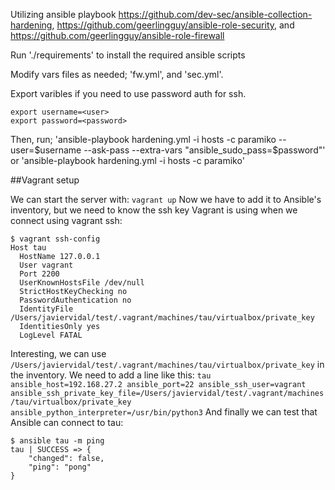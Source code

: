 Utilizing ansible playbook https://github.com/dev-sec/ansible-collection-hardening, https://github.com/geerlingguy/ansible-role-security, and https://github.com/geerlingguy/ansible-role-firewall

Run './requirements' to install the required ansible scripts

Modify vars files as needed; 'fw.yml', and 'sec.yml'. 

Export varibles if you need to use password auth for ssh.
```
export username=<user>
export password=<password>
```

Then, run;
'ansible-playbook hardening.yml -i hosts -c paramiko --user=$username --ask-pass --extra-vars "ansible_sudo_pass=$password"'
or
'ansible-playbook hardening.yml -i hosts -c paramiko'






##Vagrant setup

We can start the server with:
`vagrant up`
Now we have to add it to Ansible's inventory, but we need to know the ssh key Vagrant is using when we connect using vagrant ssh:
```
$ vagrant ssh-config
Host tau
  HostName 127.0.0.1
  User vagrant
  Port 2200
  UserKnownHostsFile /dev/null
  StrictHostKeyChecking no
  PasswordAuthentication no
  IdentityFile /Users/javiervidal/test/.vagrant/machines/tau/virtualbox/private_key
  IdentitiesOnly yes
  LogLevel FATAL
```
Interesting, we can use `/Users/javiervidal/test/.vagrant/machines/tau/virtualbox/private_key` in the inventory. We need to add a line like this:
`tau ansible_host=192.168.27.2 ansible_port=22 ansible_ssh_user=vagrant ansible_ssh_private_key_file=/Users/javiervidal/test/.vagrant/machines/tau/virtualbox/private_key ansible_python_interpreter=/usr/bin/python3`
And finally we can test that Ansible can connect to tau:
```
$ ansible tau -m ping   
tau | SUCCESS => {
    "changed": false,
    "ping": "pong"
}
```


